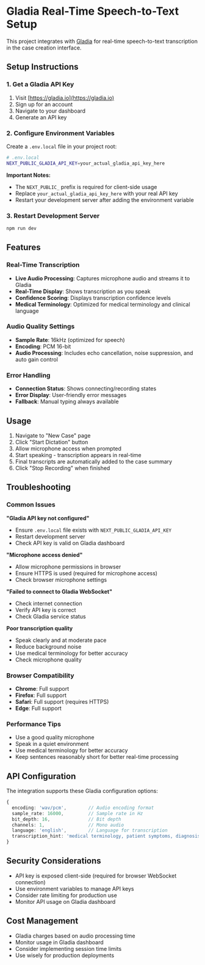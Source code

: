 # Gladia Real-Time Speech-to-Text Setup

This project integrates with [Gladia](https://gladia.io) for real-time speech-to-text transcription in the case creation interface.

## Setup Instructions

### 1. Get a Gladia API Key

1. Visit [https://gladia.io](https://gladia.io)
2. Sign up for an account
3. Navigate to your dashboard
4. Generate an API key

### 2. Configure Environment Variables

Create a `.env.local` file in your project root:

```bash
# .env.local
NEXT_PUBLIC_GLADIA_API_KEY=your_actual_gladia_api_key_here
```

**Important Notes:**
- The `NEXT_PUBLIC_` prefix is required for client-side usage
- Replace `your_actual_gladia_api_key_here` with your real API key
- Restart your development server after adding the environment variable

### 3. Restart Development Server

```bash
npm run dev
```

## Features

### Real-Time Transcription
- **Live Audio Processing**: Captures microphone audio and streams it to Gladia
- **Real-Time Display**: Shows transcription as you speak
- **Confidence Scoring**: Displays transcription confidence levels
- **Medical Terminology**: Optimized for medical terminology and clinical language

### Audio Quality Settings
- **Sample Rate**: 16kHz (optimized for speech)
- **Encoding**: PCM 16-bit
- **Audio Processing**: Includes echo cancellation, noise suppression, and auto gain control

### Error Handling
- **Connection Status**: Shows connecting/recording states
- **Error Display**: User-friendly error messages
- **Fallback**: Manual typing always available

## Usage

1. Navigate to "New Case" page
2. Click "Start Dictation" button
3. Allow microphone access when prompted
4. Start speaking - transcription appears in real-time
5. Final transcripts are automatically added to the case summary
6. Click "Stop Recording" when finished

## Troubleshooting

### Common Issues

**"Gladia API key not configured"**
- Ensure `.env.local` file exists with `NEXT_PUBLIC_GLADIA_API_KEY`
- Restart development server
- Check API key is valid on Gladia dashboard

**"Microphone access denied"**
- Allow microphone permissions in browser
- Ensure HTTPS is used (required for microphone access)
- Check browser microphone settings

**"Failed to connect to Gladia WebSocket"**
- Check internet connection
- Verify API key is correct
- Check Gladia service status

**Poor transcription quality**
- Speak clearly and at moderate pace
- Reduce background noise
- Use medical terminology for better accuracy
- Check microphone quality

### Browser Compatibility

- **Chrome**: Full support
- **Firefox**: Full support
- **Safari**: Full support (requires HTTPS)
- **Edge**: Full support

### Performance Tips

- Use a good quality microphone
- Speak in a quiet environment
- Use medical terminology for better accuracy
- Keep sentences reasonably short for better real-time processing

## API Configuration

The integration supports these Gladia configuration options:

```typescript
{
  encoding: 'wav/pcm',        // Audio encoding format
  sample_rate: 16000,         // Sample rate in Hz
  bit_depth: 16,              // Bit depth
  channels: 1,                // Mono audio
  language: 'english',        // Language for transcription
  transcription_hint: 'medical terminology, patient symptoms, diagnosis, treatment'
}
```

## Security Considerations

- API key is exposed client-side (required for browser WebSocket connection)
- Use environment variables to manage API keys
- Consider rate limiting for production use
- Monitor API usage on Gladia dashboard

## Cost Management

- Gladia charges based on audio processing time
- Monitor usage in Gladia dashboard
- Consider implementing session time limits
- Use wisely for production deployments 